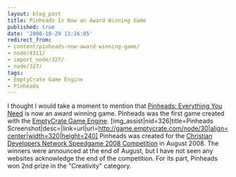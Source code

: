 ```yaml
---
layout: blog_post
title: Pinheads Is Now an Award Winning Game
published: true
date: '2008-10-29 13:16:05'
redirect_from:
- content/pinheads-now-award-winning-game/
- node/4311/
- import_node/327/
- node/327/
tags:
- EmptyCrate Game Engine
- Pinheads
---
```


I thought I would take a moment to mention that [Pinheads: Everything You Need](http://game.emptycrate.com/node/30) is now an award winning game. Pinheads was the first game created with the [EmptyCrate Game Engine](http://emptycrategameengine.googlecode.com). [img_assist|nid=326|title=Pinheads Screenshot|desc=|link=url|url=http://game.emptycrate.com/node/30|align=center|width=320|height=240] Pinheads was created for the [Christian Developers Network Speedgame 2008 Competition](http://speedgame.christiandevs.com/) in August 2008. The winners were announced at the end of August, but I have not seen any websites acknowledge the end of the competition. For its part, Pinheads won 2nd prize in the "Creativity" category.
